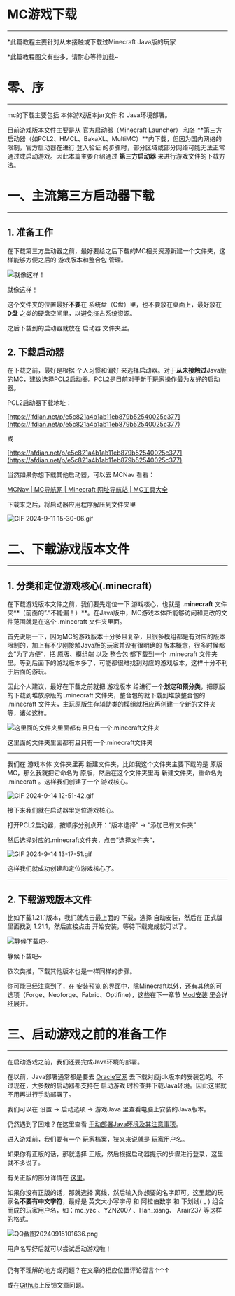# MC游戏下载

---

*此篇教程主要针对从未接触或下载过Minecraft Java版的玩家

*此篇教程图文有些多，请耐心等待加载~

# 零、序

---

mc的下载主要包括 本体游戏版本jar文件 和 Java环境部署。

目前游戏版本文件主要是从 官方启动器（Minecraft Launcher） 和各 **第三方启动器（如PCL2、HMCL、BakaXL、MultiMC）**内下载，但因为国内网络的限制，官方启动器在进行 登入验证 的步骤时，部分区域或部分网络可能无法正常通过或启动游戏。因此本篇主要介绍通过 **第三方启动器** 来进行游戏文件的下载方法。

# 一、主流第三方启动器下载

---

## 1. 准备工作

在下载第三方启动器之前，最好要给之后下载的MC相关资源新建一个文件夹，这样能够方便之后的 游戏版本和整合包 管理。

![就像这样！](MC%E6%B8%B8%E6%88%8F%E4%B8%8B%E8%BD%BD%20fd720475881740aa961934c2658074b0/GIF_2024-9-11_14-28-34.gif)

就像这样！

这个文件夹的位置最好**不要**在 系统盘（C盘）里，也不要放在桌面上，最好放在 **D盘** 之类的硬盘空间里，以避免挤占系统资源。

之后下载到的启动器就放在 启动器 文件夹里。

## 2. 下载启动器

在下载之前，最好是根据 个人习惯和偏好 来选择启动器。对于**从未接触过**Java版的MC，建议选择PCL2启动器。PCL2是目前对于新手玩家操作最为友好的启动器。

PCL2启动器下载地址：

[https://ifdian.net/p/e5c821a4b1ab11eb879b52540025c377](https://ifdian.net/p/e5c821a4b1ab11eb879b52540025c377)

或

[https://afdian.net/p/e5c821a4b1ab11eb879b52540025c377](https://afdian.net/p/e5c821a4b1ab11eb879b52540025c377)

当然如果你想下载其他启动器，可以去 MCNav 看看：

[MCNav | MC导航网 | Minecraft 网址导航站 | MC工具大全](https://www.mcnav.net/)

下载来之后，将启动器应用程序解压到文件夹里

![GIF 2024-9-11 15-30-06.gif](MC%E6%B8%B8%E6%88%8F%E4%B8%8B%E8%BD%BD%20fd720475881740aa961934c2658074b0/GIF_2024-9-11_15-30-06.gif)

# 二、下载游戏版本文件

---

## 1. 分类和定位游戏核心(.minecraft)

在下载游戏版本文件之前，我们要先定位一下 游戏核心，也就是 **.minecraft** 文件夹**（前面的”.“不能漏！）**。在Java版中，MC游戏本体所能够访问和更改的文件范围就是在这个 .minecraft 文件夹里面。

首先说明一下，因为MC的游戏版本十分多且复杂，且很多模组都是有对应的版本限制的，加上有不少刚接触Java版的玩家并没有很明确的 版本概念，很多时候都会”为了方便”，把 原版、模组端 以及 整合包 都下载到一个 .minecraft 文件夹里。等到后面下的游戏版本多了，可能都很难找到对应的游戏版本，这样十分不利于后面的游玩。

因此个人建议，最好在下载之前就把 游戏版本 给进行一个**划定和预分类**，把原版的下载到堆放原版的 .minecraft 文件夹，整合包的就下载到堆放整合包的 .minecraft 文件夹，主玩原版生存辅助类的模组就相应再创建一个新的文件夹等，诸如这样。

![这里面的文件夹里面都有且只有一个.minecraft文件夹](MC%E6%B8%B8%E6%88%8F%E4%B8%8B%E8%BD%BD%20fd720475881740aa961934c2658074b0/QQ%25E6%2588%25AA%25E5%259B%25BE20240914124857.png)

这里面的文件夹里面都有且只有一个.minecraft文件夹

---

我们在 游戏本体 文件夹里再 新建文件夹，比如我这个文件夹主要下载的是 原版MC，那么我就把它命名为 原版，然后在这个文件夹里再 新建文件夹，重命名为 .minecraft 。这样我们创建了一个 游戏核心。

![GIF 2024-9-14 12-51-42.gif](MC%E6%B8%B8%E6%88%8F%E4%B8%8B%E8%BD%BD%20fd720475881740aa961934c2658074b0/GIF_2024-9-14_12-51-42.gif)

接下来我们就在启动器里定位游戏核心。

打开PCL2启动器，按顺序分别点开：“版本选择” → “添加已有文件夹”

然后选择对应的.minecraft文件夹，点击”选择文件夹“，

![GIF 2024-9-14 13-17-51.gif](MC%E6%B8%B8%E6%88%8F%E4%B8%8B%E8%BD%BD%20fd720475881740aa961934c2658074b0/GIF_2024-9-14_13-17-51.gif)

这样我们就成功创建和定位游戏核心了。

---

## 2. 下载游戏版本文件

比如下载1.21.1版本，我们就点击最上面的 下载，选择 自动安装，然后在 正式版 里面找到 1.21.1，然后直接点击 开始安装，等待下载完成就可以了。

![静候下载吧~](MC%E6%B8%B8%E6%88%8F%E4%B8%8B%E8%BD%BD%20fd720475881740aa961934c2658074b0/GIF_2024-9-14_13-47-04.gif)

静候下载吧~

依次类推，下载其他版本也是一样同样的步骤。

你可能已经注意到了，在 安装预览 的界面中，除Minecraft以外，还有其他的可选项（Forge、Neoforge、Fabric、Optifine），这些在下一章节 [Mod安装](MOD%E6%A8%A1%E7%BB%84%E3%80%81%E6%95%B4%E5%90%88%E5%8C%85%E5%AE%89%E8%A3%85%208566c9ed12d64e7287a993c85e414398.md) 里会详细展开。

# 三、启动游戏之前的准备工作

---

在启动游戏之前，我们还要完成Java环境的部署。

在以前，Java部署通常都是要去 [Oracle官网](https://www.oracle.com/cn/java/technologies/downloads/) 去下载对应jdk版本的安装包的。不过现在，大多数的启动器都支持在 启动游戏 时检查并下载Java环境。因此这里就不用再进行手动部署了。

我们可以在 设置 → 启动选项 → 游戏Java 里查看电脑上安装的Java版本。

仍然遇到了困难？在这里查看 [手动部署Java环境及其注意事项](%E6%89%8B%E5%8A%A8%E9%83%A8%E7%BD%B2Java%E7%8E%AF%E5%A2%83%E5%8F%8A%E5%85%B6%E6%B3%A8%E6%84%8F%E4%BA%8B%E9%A1%B9%2010142acc0fdb80f5aefee069dc12073f.md)。

进入游戏前，我们要有一个 玩家档案，狭义来说就是 玩家用户名。

如果你有正版的话，那就选择 正版，然后根据启动器提示的步骤进行登录，这里就不多说了。

有关正版的部分详情在 [这里](%E6%AD%A3%E7%89%88%E8%B4%AD%E4%B9%B0%E4%B8%8E%E7%99%BB%E5%BD%95%EF%BC%88WIP%EF%BC%89%2010242acc0fdb801fa114e7fad945b8f9.md)。

如果你没有正版的话，那就选择 离线，然后输入你想要的名字即可。这里起的玩家名**不要有中文字符**，最好是 英文大小写字母 和 阿拉伯数字 和 下划线( _ ) 组合而成的玩家用户名，如：mc_yzc 、YZN2007 、Han_xiang、 Arair237 等这样的格式。

![QQ截图20240915101636.png](MC%E6%B8%B8%E6%88%8F%E4%B8%8B%E8%BD%BD%20fd720475881740aa961934c2658074b0/QQ%25E6%2588%25AA%25E5%259B%25BE20240915101636.png)

用户名写好后就可以尝试启动游戏啦！

---

仍有不理解的地方或问题？在文章的相应位置评论留言↑↑↑

或在[Github](https://github.com/XendQieHit/getStartAboutMC/issues)上反馈文章问题。
